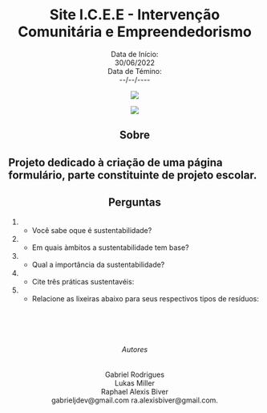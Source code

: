 <h1 align="center"> Site I.C.E.E - Intervenção Comunitária e Empreendedorismo</h1>

<p align="center">Data de Início: <br> 30/06/2022 <br> Data de Témino:<br> --/--/---- </p>

<p align="center">
<img src="http://img.shields.io/static/v1?label=STATUS&message=EM%20DESENVOLVIMENTO&color=GREEN&style=for-the-badge"/>
</p>

<p align="center">
<img src="C:\Users\Gabriel\OneDrive\Escola\(I.C. e E)Intervenção comunitária e Empreendedorismo\Trabalho\IMG\IC.jpg"/>

<h2 align="center">Sobre<h2>

<p> Projeto dedicado à criação de uma página formulário, parte constituinte de projeto escolar. </p>

<h2 align="center">Perguntas</h2>

1. - Você sabe oque é sustentabilidade?
2. - Em quais àmbitos a sustentabilidade tem base?
3. - Qual a importância da sustentabilidade?
4. - Cite três práticas sustentavéis:
5. - Relacione as lixeiras abaixo para seus respectivos tipos de resíduos:

<br>
<br>
<br>
<h6 align="center">Autores</h6>
<p align="center">
    Gabriel Rodrigues <br>
    Lukas Miller<br>
    Raphael Alexis Biver
    <br>
    gabrieljdev@gmail.com
    ra.alexisbiver@gmail.com.
</p>
